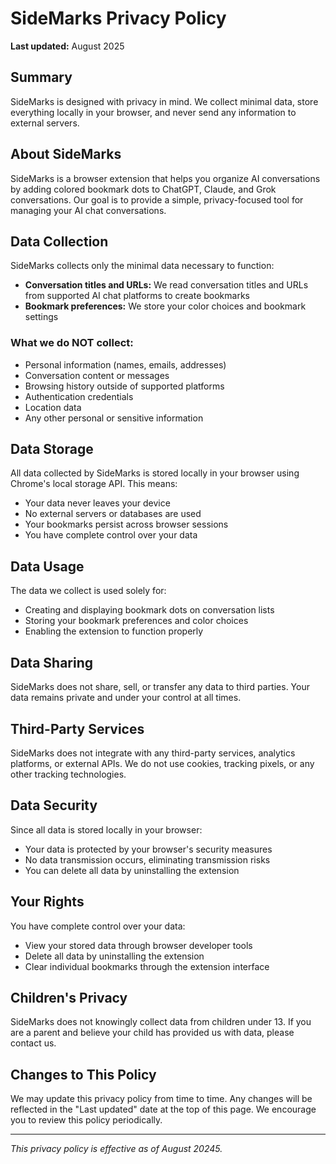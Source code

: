 # SideMarks Privacy Policy

**Last updated:** August 2025

## Summary

SideMarks is designed with privacy in mind. We collect minimal data, store everything locally in your browser, and never send any information to external servers.

## About SideMarks

SideMarks is a browser extension that helps you organize AI conversations by adding colored bookmark dots to ChatGPT, Claude, and Grok conversations. Our goal is to provide a simple, privacy-focused tool for managing your AI chat conversations.

## Data Collection

SideMarks collects only the minimal data necessary to function:

- **Conversation titles and URLs:** We read conversation titles and URLs from supported AI chat platforms to create bookmarks
- **Bookmark preferences:** We store your color choices and bookmark settings

### What we do NOT collect:

- Personal information (names, emails, addresses)
- Conversation content or messages
- Browsing history outside of supported platforms
- Authentication credentials
- Location data
- Any other personal or sensitive information

## Data Storage

All data collected by SideMarks is stored locally in your browser using Chrome's local storage API. This means:

- Your data never leaves your device
- No external servers or databases are used
- Your bookmarks persist across browser sessions
- You have complete control over your data

## Data Usage

The data we collect is used solely for:

- Creating and displaying bookmark dots on conversation lists
- Storing your bookmark preferences and color choices
- Enabling the extension to function properly

## Data Sharing

SideMarks does not share, sell, or transfer any data to third parties. Your data remains private and under your control at all times.

## Third-Party Services

SideMarks does not integrate with any third-party services, analytics platforms, or external APIs. We do not use cookies, tracking pixels, or any other tracking technologies.

## Data Security

Since all data is stored locally in your browser:

- Your data is protected by your browser's security measures
- No data transmission occurs, eliminating transmission risks
- You can delete all data by uninstalling the extension

## Your Rights

You have complete control over your data:

- View your stored data through browser developer tools
- Delete all data by uninstalling the extension
- Clear individual bookmarks through the extension interface

## Children's Privacy

SideMarks does not knowingly collect data from children under 13. If you are a parent and believe your child has provided us with data, please contact us.

## Changes to This Policy

We may update this privacy policy from time to time. Any changes will be reflected in the "Last updated" date at the top of this page. We encourage you to review this policy periodically.

---

*This privacy policy is effective as of August 20245.*